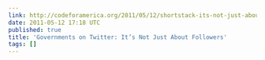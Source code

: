 ```yaml
---
link: http://codeforamerica.org/2011/05/12/shortstack-its-not-just-about-followers/
date: 2011-05-12 17:18 UTC
published: true
title: 'Governments on Twitter: It’s Not Just About Followers'
tags: []
---
```



